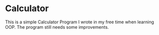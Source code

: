 # Calculator
This is a simple Calculator Program I wrote in my free time when learning OOP. The program still needs some improvements.
